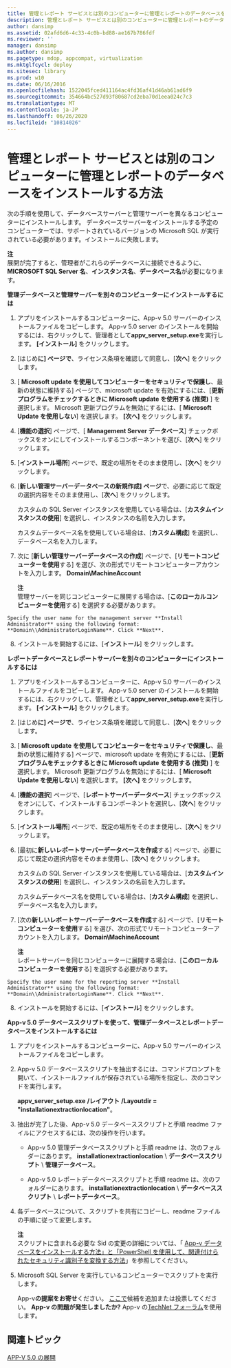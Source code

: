 ```yaml
---
title: 管理とレポート サービスとは別のコンピューターに管理とレポートのデータベースをインストールする方法
description: 管理とレポート サービスとは別のコンピューターに管理とレポートのデータベースをインストールする方法
author: dansimp
ms.assetid: 02afd6d6-4c33-4c0b-bd88-ae167b786fdf
ms.reviewer: ''
manager: dansimp
ms.author: dansimp
ms.pagetype: mdop, appcompat, virtualization
ms.mktglfcycl: deploy
ms.sitesec: library
ms.prod: w10
ms.date: 06/16/2016
ms.openlocfilehash: 1522045fced411164ac4fd36af41d46ab61ad6f9
ms.sourcegitcommit: 354664bc527d93f80687cd2eba70d1eea024c7c3
ms.translationtype: MT
ms.contentlocale: ja-JP
ms.lasthandoff: 06/26/2020
ms.locfileid: "10814026"
---
```

# 管理とレポート サービスとは別のコンピューターに管理とレポートのデータベースをインストールする方法


次の手順を使用して、データベースサーバーと管理サーバーを異なるコンピューターにインストールします。 データベースサーバーをインストールする予定のコンピューターでは、サポートされているバージョンの Microsoft SQL が実行されている必要があります。インストールに失敗します。

**注**  
展開が完了すると、管理者がこれらのデータベースに接続できるように、 **MICROSOFT SQL Server 名**、**インスタンス名**、**データベース名**が必要になります。



**管理データベースと管理サーバーを別々のコンピューターにインストールするには**

1.  アプリをインストールするコンピューターに、App-v 5.0 サーバーのインストールファイルをコピーします。 App-v 5.0 server のインストールを開始するには、右クリックして、管理者として**appv\_server\_setup.exe**を実行します。 **[インストール]** をクリックします。

2.  [はじめ**に] ページで**、ライセンス条項を確認して同意し、[**次へ**] をクリックします。

3.  [ **Microsoft update を使用してコンピューターをセキュリティで保護し**、最新の状態に維持する] ページで、microsoft update を有効にするには、[**更新プログラムをチェックするときに Microsoft update を使用する (推奨)** ] を選択します。 Microsoft 更新プログラムを無効にするには、[ **Microsoft Update を使用しない**] を選択します。 **[次へ]** をクリックします。

4.  [**機能の選択**] ページで、[ **Management Server データベース**] チェックボックスをオンにしてインストールするコンポーネントを選び、[**次へ**] をクリックします。

5.  [**インストール場所**] ページで、既定の場所をそのまま使用し、[**次へ**] をクリックします。

6.  [**新しい管理サーバーデータベースの新規作成] ページ**で、必要に応じて既定の選択内容をそのまま使用し、[**次へ**] をクリックします。

    カスタムの SQL Server インスタンスを使用している場合は、[**カスタムインスタンスの使用**] を選択し、インスタンスの名前を入力します。

    カスタムデータベース名を使用している場合は、[**カスタム構成**] を選択し、データベース名を入力します。

7.  次に [**新しい管理サーバーデータベースの作成**] ページで、[**リモートコンピューターを使用**する] を選び、次の形式でリモートコンピューターアカウントを入力します。 **Domain\\MachineAccount**

    **注**  
    管理サーバーを同じコンピューターに展開する場合は、[**このローカルコンピューターを使用**する] を選択する必要があります。



~~~
Specify the user name for the management server **Install Administrator** using the following format: **Domain\\AdministratorLoginName**. Click **Next**.
~~~

8. インストールを開始するには、[**インストール**] をクリックします。

**レポートデータベースとレポートサーバーを別々のコンピューターにインストールするには**

1.  アプリをインストールするコンピューターに、App-v 5.0 サーバーのインストールファイルをコピーします。 App-v 5.0 server のインストールを開始するには、右クリックして、管理者として**appv\_server\_setup.exe**を実行します。 **[インストール]** をクリックします。

2.  [はじめ**に] ページで**、ライセンス条項を確認して同意し、[**次へ**] をクリックします。

3.  [ **Microsoft update を使用してコンピューターをセキュリティで保護し**、最新の状態に維持する] ページで、microsoft update を有効にするには、[**更新プログラムをチェックするときに Microsoft update を使用する (推奨)** ] を選択します。 Microsoft 更新プログラムを無効にするには、[ **Microsoft Update を使用しない**] を選択します。 **[次へ]** をクリックします。

4.  [**機能の選択**] ページで、[**レポートサーバーデータベース**] チェックボックスをオンにして、インストールするコンポーネントを選択し、[**次へ**] をクリックします。

5.  [**インストール場所**] ページで、既定の場所をそのまま使用し、[**次へ**] をクリックします。

6.  [最初に**新しいレポートサーバーデータベースを作成**する] ページで、必要に応じて既定の選択内容をそのまま使用し、[**次へ**] をクリックします。

    カスタムの SQL Server インスタンスを使用している場合は、[**カスタムインスタンスの使用**] を選択し、インスタンスの名前を入力します。

    カスタムデータベース名を使用している場合は、[**カスタム構成**] を選択し、データベース名を入力します。

7.  [次の**新しいレポートサーバーデータベースを作成**する] ページで、[**リモートコンピューターを使用**する] を選び、次の形式でリモートコンピューターアカウントを入力します。 **Domain\\MachineAccount**

    **注**  
    レポートサーバーを同じコンピューターに展開する場合は、[**このローカルコンピューターを使用**する] を選択する必要があります。



~~~
Specify the user name for the reporting server **Install Administrator** using the following format: **Domain\\AdministratorLoginName**. Click **Next**.
~~~

8. インストールを開始するには、[**インストール**] をクリックします。

**App-v 5.0 データベーススクリプトを使って、管理データベースとレポートデータベースをインストールするには**

1.  アプリをインストールするコンピューターに、App-v 5.0 サーバーのインストールファイルをコピーします。

2.  App-v 5.0 データベーススクリプトを抽出するには、コマンドプロンプトを開いて、インストールファイルが保存されている場所を指定し、次のコマンドを実行します。

    **appv\_server\_setup.exe** **/レイアウト** **/Layoutdir = "installationextractionlocation"**。

3.  抽出が完了した後、App-v 5.0 データベーススクリプトと手順 readme ファイルにアクセスするには、次の操作を行います。

    -   App-v 5.0 管理データベーススクリプトと手順 readme は、次のフォルダーにあります。 **installationextractionlocation**  \\  **データベーススクリプト**  \\  **管理データベース**。

    -   App-v 5.0 レポートデータベーススクリプトと手順 readme は、次のフォルダーにあります。 **installationextractionlocation**  \\  **データベーススクリプト**  \\  **レポートデータベース**。

4.  各データベースについて、スクリプトを共有にコピーし、readme ファイルの手順に従って変更します。

    **注**  
    スクリプトに含まれる必要な Sid の変更の詳細については、「 [App-v データベースをインストールする方法」と「PowerShell を使用して、関連付けられたセキュリティ識別子を変換する方法](how-to-install-the-app-v-databases-and-convert-the-associated-security-identifiers--by-using-powershell.md)」を参照してください。



5.  Microsoft SQL Server を実行しているコンピューターでスクリプトを実行します。

    App-v**の提案をお寄せ**ください。 [ここで](http://appv.uservoice.com/forums/280448-microsoft-application-virtualization)候補を追加または投票してください。 **App-v の問題が発生しましたか?** App-v の[TechNet フォーラム](https://social.technet.microsoft.com/Forums/home?forum=mdopappv)を使用します。

## 関連トピック


[APP-V 5.0 の展開](deploying-app-v-50.md)









